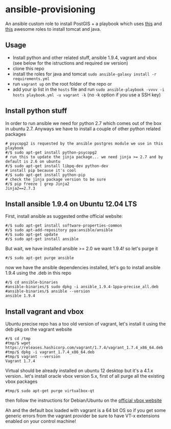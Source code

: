 # ansible-provisioning
An ansible custom role to install PostGIS + a playbook which uses [this](https://github.com/silpion/ansible-tomcat) and [this](https://github.com/silpion/ansible-java) awesome  roles to install tomcat and java.

## Usage

* Install python and other related stuff, ansible 1.9.4, vagrant and vbox (see below for the istructions and required sw version)
* clone this repo
* install the roles for java and tomcat ``sudo ansible-galaxy install -r requirements.yml``
* run ``vagrant up`` on the root folder of the repo
or
* add your ip list in the ``hosts`` file and run ``sudo ansible-playbook -vvvv -i hosts playbook.yml -u vagrant -k`` (no -k option if you use a SSH key)

## Install python stuff
In order to run ansible we need for python 2.7 which comes out of the box in ubuntu 2.7.
Anyways we have to install a couple of other python related packages

```
# psycopg2 is requested by the ansible postgres module we use in this playbook
#/$ sudo apt-get install python-psycopg2 
# run this to update the jinja package... we need jinja >= 2.7 and by default is 2.6 on ubuntu
#/$ sudo apt-get install libpq-dev python-dev
# install pip because it's cool
#/$ sudo apt-get install python-pip
# check the jinja package version to be sure
#/$ pip freeze | grep Jinja2
Jinja2==2.7.3
```

## Install ansible 1.9.4 on Ubuntu 12.04 LTS

First, install ansible as suggested onthe official website:
```
#/$ sudo apt-get install software-properties-common
#/$ sudo apt-add-repository ppa:ansible/ansible
#/$ sudo apt-get update
#/$ sudo apt-get install ansible
```
But wait, we have installed ansible >= 2.0 we want 1.9.4! so let's purge it
```
#/$ sudo apt-get purge ansible
```

now we have the ansible dependencies installed, let's go to install ansible 1.9.4 using the .deb in this repo
```
#/$ cd ansible-binaries
#ansible-binaries/$ sudo dpkg -i ansible_1.9.4-1ppa~precise_all.deb
#ansible-binaries/$ ansible --version
ansible 1.9.4
```

## Install vagrant and vbox
Ubuntu precise repo has a too old version of vagrant, let's install it using the deb pkg on the vagrant website
```
#/$ cd /tmp
#tmp/$ wget https://releases.hashicorp.com/vagrant/1.7.4/vagrant_1.7.4_x86_64.deb
#tmp/$ dpkg -i vagrant_1.7.4_x86_64.deb
#tmp/$ vagrant --version
Vagrant 1.7.4
```
Virtual should be already installed on ubuntu 12 desktop but it's a 4.1.x version..
let's install oracle vbox version 5.x, first of all purge all the existing vbox packages
```
#tmp/$ sudo apt-get purge virtualbox-qt
```
then follow the instructions for Debian/Ubuntu on the [official vbox website](https://www.virtualbox.org/wiki/Linux_Downloads)

Ah and the default box loaded with vagrant is a 64 bit OS so if you get some generic errors from the vagrant provider be sure to have VT-x extensions enabled on your control machine!
